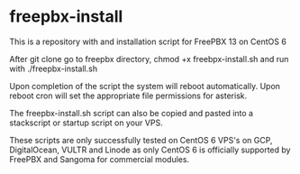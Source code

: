 # freepbx-install

This is a repository with and installation script for FreePBX 13 on CentOS 6

After git clone go to freepbx directory, chmod +x freebpx-install.sh and run with ./freepbx-install.sh

Upon completion of the script the system will reboot automatically. Upon reboot cron will set the appropriate
file permissions for asterisk.

The freepbx-install.sh script can also be copied and pasted into a stackscript or startup script on your VPS.

These scripts are only successfully tested on CentOS 6 VPS's on GCP, DigitalOcean, VULTR and Linode 
as only CentOS 6 is officially supported by FreePBX and Sangoma for commercial modules. 
